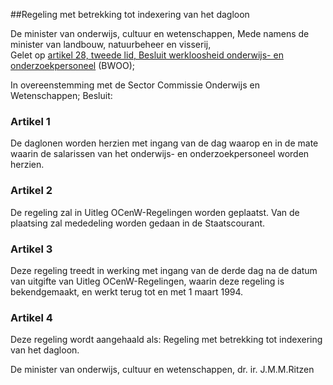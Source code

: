<meta http-equiv='Content-Type' content='text/html; charset=utf-8' />

##Regeling met betrekking tot indexering van het dagloon

De minister van onderwijs, cultuur en wetenschappen, Mede namens de minister van landbouw, natuurbeheer en visserij,  
Gelet op [artikel 28, tweede lid, Besluit werkloosheid onderwijs- en onderzoekpersoneel](../../../../../../../../../../AMvB/besluit/werkloosheid/onderwijs-/en/onderzoekpersoneel/BWBR0006445/README.md) (BWOO);

In overeenstemming met de Sector Commissie Onderwijs en Wetenschappen;
Besluit:    

### Artikel  1  

De daglonen worden herzien met ingang van de dag waarop en in de mate waarin de salarissen van het onderwijs- en onderzoekpersoneel worden herzien.  

### Artikel  2  

De regeling zal in Uitleg OCenW-Regelingen worden geplaatst. Van de plaatsing zal mededeling worden gedaan in de Staatscourant.  

### Artikel  3  

Deze regeling treedt in werking met ingang van de derde dag na de datum van uitgifte van Uitleg OCenW-Regelingen, waarin deze regeling is bekendgemaakt, en werkt terug tot en met 1 maart 1994.  

### Artikel  4  

Deze regeling wordt aangehaald als: Regeling met betrekking tot indexering van het dagloon.  

De 
minister van onderwijs, cultuur en wetenschappen, 
dr. ir. J.M.M.Ritzen    
